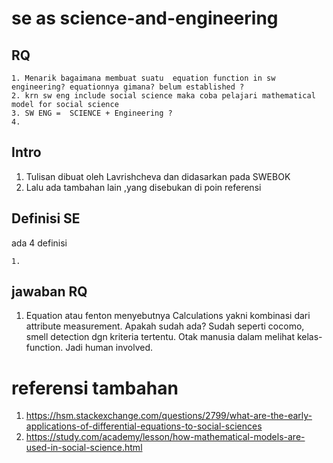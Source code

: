 # se as science-and-engineering


## RQ
~~~
1. Menarik bagaimana membuat suatu  equation function in sw engineering? equationnya gimana? belum established ?
2. krn sw eng include social science maka coba pelajari mathematical model for social science
3. SW ENG =  SCIENCE + Engineering ?
4. 
~~~
## Intro
1. Tulisan dibuat oleh Lavrishcheva dan didasarkan pada SWEBOK
2. Lalu ada tambahan lain ,yang disebukan di poin referensi
## Definisi SE
ada 4 definisi
~~~
1. 
~~~
## jawaban RQ
1. Equation atau fenton menyebutnya Calculations yakni kombinasi dari attribute measurement.
Apakah sudah ada?
Sudah seperti cocomo, smell detection dgn kriteria tertentu.
Otak manusia dalam melihat kelas-function.
Jadi human involved.

# referensi tambahan
1. https://hsm.stackexchange.com/questions/2799/what-are-the-early-applications-of-differential-equations-to-social-sciences
2. https://study.com/academy/lesson/how-mathematical-models-are-used-in-social-science.html
